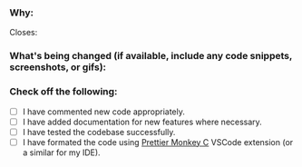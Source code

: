 <!--
Thank you for contributing to this project! You must fill out the information below before we can review this pull request. By explaining why you're making a change (or linking to an issue) and what changes you've made, we can merge your contribution quicker.
-->

### Why:

Closes: 

<!-- If there's an existing issue for your change, please link to it above.
If there's _not_ an existing issue, please open one first to make it more likely that this update will be accepted. -->

### What's being changed (if available, include any code snippets, screenshots, or gifs):

<!-- Let us know what you are changing. Share anything that could provide the most context. -->

### Check off the following:

- [ ] I have commented new code appropriately.
- [ ] I have added documentation for new features where necessary.
- [ ] I have tested the codebase successfully.
- [ ] I have formated the code using [Prettier Monkey C](https://marketplace.visualstudio.com/items?itemName=markw65.prettier-extension-monkeyc) VSCode extension (or a similar for my IDE).
